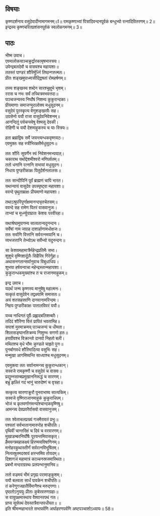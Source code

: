 ## विषयाः

कृष्णदर्शनाय वसुदेवादीनामागमनम्॥1॥ रामकृष्णाभ्यां पित्रादिवन्दनपूर्वकं बन्धुभ्यो रत्नादिवितरणम्॥ 2॥ इन्द्रस्य कृष्णचरितप्रशंसनपूर्वकं स्वलोकगमनम्॥ 3॥

## पाठः

भीष्म उवाच।  
एवमालोकयाञ्चक्रुर्द्वारकामृषभास्त्रयः।  
उपेन्द्रबलदेवौ च वासवश्च महायशाः॥  
ततस्तं पाण्डरं शौरिर्मूर्ध्नि तिष्ठन्गरुत्मतः।  
प्रीतः शङ्खमुपाध्मासीद्द्विषतां रोमहर्षणम्॥  

तस्य शङ्खस्य शब्देन सारश्चुक्षुभे भृशम्।  
ररास च नभः सर्वं तच्चित्रमभवत्तदा॥  
पाञ्चजन्यस्य निर्घोषं निशम्य कुकुरान्दकाः।  
प्रीयमाणाः समाजग्मुरालोक्य मधुसूदनम्॥  
वसुदेवं पुरस्कृत्य वेणुशङ्खरवैः सह।  
उग्रसेनो ययौ राजा वासुदेवनिवेशनम्॥  
आनन्दितुं पर्यचन्स्वेषु वेश्मसु देवकी।  
रोहिणी च ययौ देशमाहुकस्य च याः स्त्रियः॥  

हता ब्रह्मद्विषः सर्वे जयन्त्यन्धकवृष्णयटः।  
एवमुक्तः सह स्त्रीभिरक्षतैर्मधुसूदनः॥  

ततः शौरिः सुपर्णेन स्वं निवेशनमभ्ययात्।  
चकाराथ यथोद्देशमीश्वरो मणिपर्वतम्॥  
ततो धनानि रत्नानि सभायां मधुसूदनः।  
निधाय पुण्डरीकाक्षः पितुर्दर्शनलालसः॥  

ततः सान्दीपिनिं पूर्वं ब्राह्मणं चापि भारत।  
यथान्यायं वासुदेव उपस्पृष्ट्वा महायशाः॥  
ववन्दे पृथुताम्राक्षः प्रीयमाणो महायशाः।  

तथाऽश्रुपरिपूर्णाक्षमानन्दभृतचेतसम्॥  
ववन्दे सह रामेण पितरं वासवानुजः।  
ताभ्यां च मूर्ध्न्युपाघ्रातः केशवः परवीरहा॥  

यथाश्रेष्ठमुपागम्य सात्वतान्यदुनन्दनः।  
सर्वेषां नाम जग्राह दाशार्हाणामधोक्षजः॥  
ततः सर्वाणि वित्तानि सर्वरत्नमयानि च।  
व्यभजत्तानि तेभ्योऽथ सर्वेभ्यो यदुनन्दनः॥  

सा केशवमहामात्रैर्महेन्द्रप्रतिमैः सभा।  
शुशुभे वृष्णिशार्दूलैः सिंहैरिव गिरेर्गुहा॥  
अथासनगतान्सर्वानुवाच विबुधाधिपः।  
शुभया हर्षयन्वाचा महेन्द्रस्तान्महायशाः।  
कुकुरान्धकमुख्यांश्च तं च राजानमाहुकम्॥  

इन्द्र उवाच।  
यदर्थं जन्म कृष्णस्य मानुषेषु महात्मनः।  
यत्कृतं वासुदेवेन तद्वक्ष्यामि समासतः॥  
अयं शतसहस्राणि दानवानामरिन्दमः।  
निहय पुण्डरीकाक्षः पातालविवरं ययौ॥  

यच्च नाधिगतं पूर्वैः प्रह्लादबलिशम्बरैः।  
तदिदं शौरिणा वित्तं प्रापितं भवतामिह॥  
सपाशं मुरमाक्रमय् पाञ्चजन्यं च धीमता।  
शिलासङ्घानतिक्रम्य निशुम्भः सगणो हतः॥  
हयग्रीवश्च विक्रान्तो दानवो निहतो बली।  
मथितश्च मृधे भौमः कुण्डले चाहृते पुनः॥  
पुनर्बाणवधे शौरिमादित्या वसुभिः सह।  
मन्मुखा आगमिष्यन्ति साध्याश्च मधुसूदनम्॥  

एवमुक्त्वा ततः सर्वानामन्त्र्य कुकुरान्धकान्।  
सस्वजे रामकृष्णौ च वसुदेवं च वासवः॥  
प्रद्युम्नसाम्बप्रमुखाननिरूद्धं च सारणम्।  
बभ्रुं झल्लिं गदं भानुं चारुदेष्णं च वृत्रहा॥  

सत्कृत्य सारणाक्रूरौ पुनराभाष्य सात्यकिम्।  
सस्वजे वृष्णिराजानमाहुकं कुकुराधिपम्।  
भोजं च कृतवर्णाणमन्यांश्चान्दकवृष्णिषु॥  
आमन्त्र्य देवप्रवरैर्वासवो वासवानुजम्।  

ततः श्वेताचलप्रख्यं गजमैरावतं प्रभुः॥  
पश्यतां सर्वभातानामारुरोह शचीपतिः।  
पृथिवीं चान्तरिक्षं च दिवं च वरवारणम्॥  
मुखाडम्बरनिर्घोषैः पूरयन्तमिवासकृत्।  
हैमयन्त्रमहाकक्ष्यं हिरण्मयविषाणिनम्॥  
मनोहरकुथास्तीर्णं सर्वरत्नविभूषितम्।  
नित्यस्रुतमदस्रावं क्षरन्तमिव तोयदम्॥  
दिशागजं महामात्रं काञ्चनस्रजमास्थितः।  
प्रबभौ मन्दराग्रस्थः प्रतपन्भानुमानिव॥  

ततो वज्रमयं भीमं प्रगृह्य परामाङ्कुशम्।  
ययौ बलवता सार्धं पावकेन शचीपतिः॥  
तं करेणुगजव्रातैर्विमानैश्च मरुद्गणाः।  
पृष्ठतोऽनुययुः प्रीताः कुबेरवरुणग्रहाः॥  
स वायुपक्षमास्थाय वैश्वानरपथं गतः।  
प्राप्य सूर्यपथं देवस्तत्रैवान्तरधीयत॥ ॥  
इति श्रीमन्महाभारते सभापर्वणि अर्घाहरणपर्वणि अष्टपञ्चाशोऽध्यायः॥ 58॥

